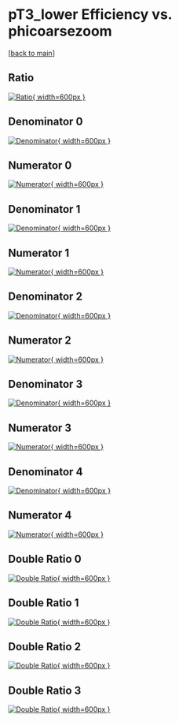 # pT3_lower Efficiency vs. phicoarsezoom

[[back to main](./)]



## Ratio

[![Ratio](../mtv/var/pT3_lower_base_11_0_eff_phicoarsezoom.png){ width=600px }](../mtv/var/pT3_lower_base_11_0_eff_phicoarsezoom.pdf)

## Denominator 0

[![Denominator](../mtv/den/pT3_lower_base_11_0_eff_phicoarsezoom_den0.png){ width=600px }](../mtv/den/pT3_lower_base_11_0_eff_phicoarsezoom_den0.pdf)

## Numerator 0

[![Numerator](../mtv/num/pT3_lower_base_11_0_eff_phicoarsezoom_num0.png){ width=600px }](../mtv/num/pT3_lower_base_11_0_eff_phicoarsezoom_num0.pdf)

## Denominator 1

[![Denominator](../mtv/den/pT3_lower_base_11_0_eff_phicoarsezoom_den1.png){ width=600px }](../mtv/den/pT3_lower_base_11_0_eff_phicoarsezoom_den1.pdf)

## Numerator 1

[![Numerator](../mtv/num/pT3_lower_base_11_0_eff_phicoarsezoom_num1.png){ width=600px }](../mtv/num/pT3_lower_base_11_0_eff_phicoarsezoom_num1.pdf)

## Denominator 2

[![Denominator](../mtv/den/pT3_lower_base_11_0_eff_phicoarsezoom_den2.png){ width=600px }](../mtv/den/pT3_lower_base_11_0_eff_phicoarsezoom_den2.pdf)

## Numerator 2

[![Numerator](../mtv/num/pT3_lower_base_11_0_eff_phicoarsezoom_num2.png){ width=600px }](../mtv/num/pT3_lower_base_11_0_eff_phicoarsezoom_num2.pdf)

## Denominator 3

[![Denominator](../mtv/den/pT3_lower_base_11_0_eff_phicoarsezoom_den3.png){ width=600px }](../mtv/den/pT3_lower_base_11_0_eff_phicoarsezoom_den3.pdf)

## Numerator 3

[![Numerator](../mtv/num/pT3_lower_base_11_0_eff_phicoarsezoom_num3.png){ width=600px }](../mtv/num/pT3_lower_base_11_0_eff_phicoarsezoom_num3.pdf)

## Denominator 4

[![Denominator](../mtv/den/pT3_lower_base_11_0_eff_phicoarsezoom_den4.png){ width=600px }](../mtv/den/pT3_lower_base_11_0_eff_phicoarsezoom_den4.pdf)

## Numerator 4

[![Numerator](../mtv/num/pT3_lower_base_11_0_eff_phicoarsezoom_num4.png){ width=600px }](../mtv/num/pT3_lower_base_11_0_eff_phicoarsezoom_num4.pdf)

## Double Ratio 0

[![Double Ratio](../mtv/ratio/pT3_lower_base_11_0_eff_phicoarsezoom_ratio0.png){ width=600px }](../mtv/ratio/pT3_lower_base_11_0_eff_phicoarsezoom_ratio0.pdf)

## Double Ratio 1

[![Double Ratio](../mtv/ratio/pT3_lower_base_11_0_eff_phicoarsezoom_ratio1.png){ width=600px }](../mtv/ratio/pT3_lower_base_11_0_eff_phicoarsezoom_ratio1.pdf)

## Double Ratio 2

[![Double Ratio](../mtv/ratio/pT3_lower_base_11_0_eff_phicoarsezoom_ratio2.png){ width=600px }](../mtv/ratio/pT3_lower_base_11_0_eff_phicoarsezoom_ratio2.pdf)

## Double Ratio 3

[![Double Ratio](../mtv/ratio/pT3_lower_base_11_0_eff_phicoarsezoom_ratio3.png){ width=600px }](../mtv/ratio/pT3_lower_base_11_0_eff_phicoarsezoom_ratio3.pdf)

